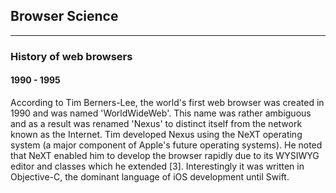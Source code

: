 ## Browser Science

---

### History of web browsers

#### 1990 - 1995

According to Tim Berners-Lee, the world's first web browser was created in 1990 and was named 'WorldWideWeb'. This name was rather ambiguous and as a result was renamed 'Nexus' to distinct itself from the network known as the Internet. Tim developed Nexus using the NeXT operating system \(a major component of Apple's future operating systems\). He noted that NeXT enabled him to develop the browser rapidly due to its WYSIWYG editor and classes which he extended \[3\]. Interestingly it was written in Objective-C, the dominant language of iOS development until Swift.

